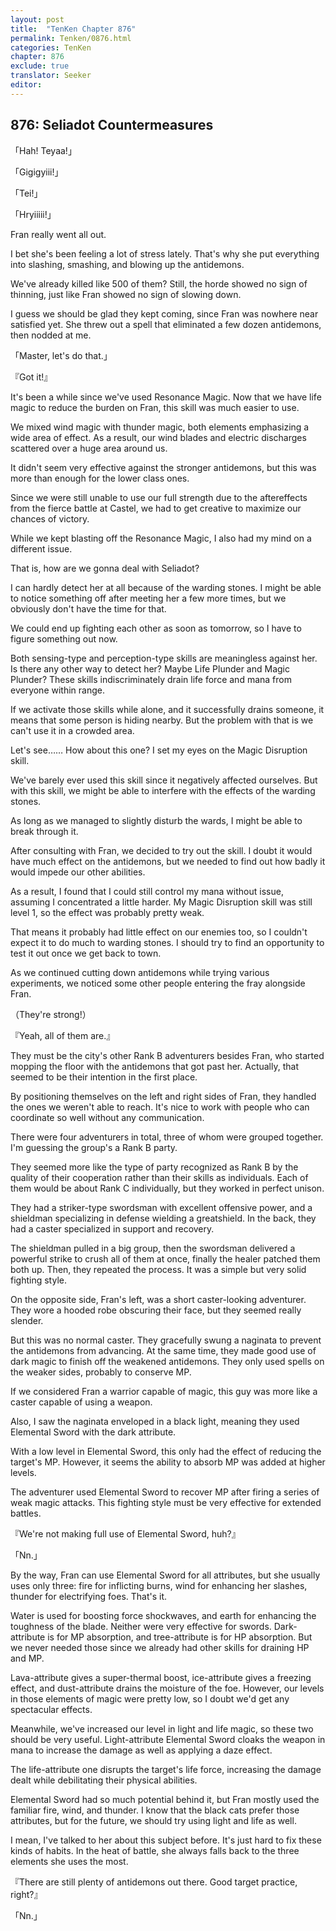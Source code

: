 ```yaml
---
layout: post
title:  "TenKen Chapter 876"
permalink: Tenken/0876.html
categories: TenKen
chapter: 876
exclude: true
translator: Seeker
editor: 
---
```

<h2>876: Seliadot Countermeasures</h2>

「Hah! Teyaa!」

「Gigigyiii!」

「Tei!」

「Hryiiiii!」

 Fran really went all out.

 I bet she's been feeling a lot of stress lately. That's why she put everything into slashing, smashing, and blowing up the antidemons.

 We've already killed like 500 of them? Still, the horde showed no sign of thinning, just like Fran showed no sign of slowing down.

 I guess we should be glad they kept coming, since Fran was nowhere near satisfied yet. She threw out a spell that eliminated a few dozen antidemons, then nodded at me.

「Master, let's do that.」

『Got it!』

 It's been a while since we've used Resonance Magic. Now that we have life magic to reduce the burden on Fran, this skill was much easier to use.

 We mixed wind magic with thunder magic, both elements emphasizing a wide area of effect. As a result, our wind blades and electric discharges scattered over a huge area around us.

 It didn't seem very effective against the stronger antidemons, but this was more than enough for the lower class ones.

 Since we were still unable to use our full strength due to the aftereffects from the fierce battle at Castel, we had to get creative to maximize our chances of victory.

 While we kept blasting off the Resonance Magic, I also had my mind on a different issue.

 That is, how are we gonna deal with Seliadot?

 I can hardly detect her at all because of the warding stones. I might be able to notice something off after meeting her a few more times, but we obviously don't have the time for that.

 We could end up fighting each other as soon as tomorrow, so I have to figure something out now.

 Both sensing-type and perception-type skills are meaningless against her. Is there any other way to detect her? Maybe Life Plunder and Magic Plunder? These skills indiscriminately drain life force and mana from everyone within range.

 If we activate those skills while alone, and it successfully drains someone, it means that some person is hiding nearby. But the problem with that is we can't use it in a crowded area.

 Let's see…… How about this one? I set my eyes on the Magic Disruption skill.

 We've barely ever used this skill since it negatively affected ourselves. But with this skill, we might be able to interfere with the effects of the warding stones.

 As long as we managed to slightly disturb the wards, I might be able to break through it.

 After consulting with Fran, we decided to try out the skill. I doubt it would have much effect on the antidemons, but we needed to find out how badly it would impede our other abilities.

 As a result, I found that I could still control my mana without issue, assuming I concentrated a little harder. My Magic Disruption skill was still level 1, so the effect was probably pretty weak.

 That means it probably had little effect on our enemies too, so I couldn't expect it to do much to warding stones. I should try to find an opportunity to test it out once we get back to town.

 As we continued cutting down antidemons while trying various experiments, we noticed some other people entering the fray alongside Fran.

（They're strong!）

『Yeah, all of them are.』

 They must be the city's other Rank B adventurers besides Fran, who started mopping the floor with the antidemons that got past her. Actually, that seemed to be their intention in the first place.

 By positioning themselves on the left and right sides of Fran, they handled the ones we weren't able to reach. It's nice to work with people who can coordinate so well without any communication.

 There were four adventurers in total, three of whom were grouped together. I'm guessing the group's a Rank B party.

 They seemed more like the type of party recognized as Rank B by the quality of their cooperation rather than their skills as individuals. Each of them would be about Rank C individually, but they worked in perfect unison.

 They had a striker-type swordsman with excellent offensive power, and a shieldman specializing in defense wielding a greatshield. In the back, they had a caster specialized in support and recovery.

 The shieldman pulled in a big group, then the swordsman delivered a powerful strike to crush all of them at once, finally the healer patched them both up. Then, they repeated the process. It was a simple but very solid fighting style.

 On the opposite side, Fran's left, was a short caster-looking adventurer. They wore a hooded robe obscuring their face, but they seemed really slender.

 But this was no normal caster. They gracefully swung a naginata to prevent the antidemons from advancing. At the same time, they made good use of dark magic to finish off the weakened antidemons. They only used spells on the weaker sides, probably to conserve MP.

 If we considered Fran a warrior capable of magic, this guy was more like a caster capable of using a weapon.

 Also, I saw the naginata enveloped in a black light, meaning they used Elemental Sword with the dark attribute.

 With a low level in Elemental Sword, this only had the effect of reducing the target's MP. However, it seems the ability to absorb MP was added at higher levels.

 The adventurer used Elemental Sword to recover MP after firing a series of weak magic attacks. This fighting style must be very effective for extended battles.

『We're not making full use of Elemental Sword, huh?』

「Nn.」

 By the way, Fran can use Elemental Sword for all attributes, but she usually uses only three: fire for inflicting burns, wind for enhancing her slashes, thunder for electrifying foes. That's it.

 Water is used for boosting force shockwaves, and earth for enhancing the toughness of the blade. Neither were very effective for swords. Dark-attribute is for MP absorption, and tree-attribute is for HP absorption. But we never needed those since we already had other skills for draining HP and MP.

 Lava-attribute gives a super-thermal boost, ice-attribute gives a freezing effect, and dust-attribute drains the moisture of the foe. However, our levels in those elements of magic were pretty low, so I doubt we'd get any spectacular effects.

 Meanwhile, we've increased our level in light and life magic, so these two should be very useful. Light-attribute Elemental Sword cloaks the weapon in mana to increase the damage as well as applying a daze effect.

 The life-attribute one disrupts the target's life force, increasing the damage dealt while debilitating their physical abilities.

 Elemental Sword had so much potential behind it, but Fran mostly used the familiar fire, wind, and thunder. I know that the black cats prefer those attributes, but for the future, we should try using light and life as well.

 I mean, I've talked to her about this subject before. It's just hard to fix these kinds of habits. In the heat of battle, she always falls back to the three elements she uses the most.

『There are still plenty of antidemons out there. Good target practice, right?』

「Nn.」



